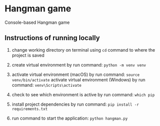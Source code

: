 # Hangman game

Console-based Hangman game

## Instructions of running locally

1. change working directory on terminal using `cd` command to where the project is saved

2. create virtual environment by run command:
`python -m venv venv`

3. activate virtual environment (macOS) by run command:
`source venv/bin/activate`
activate virtual environment (Windows) by run command: `venv\Scripts\activate`

4. check to see which environment is active by run command: `which pip`

5. install project dependencies by run command:
`pip install -r requirements.txt`

6. run command to start the application:
`python hangman.py`
